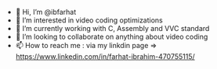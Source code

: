 - 👋 Hi, I’m @ibfarhat
- 👀 I’m interested in video coding optimizations 
- 🌱 I’m currently working with C, Assembly and VVC standard
- 💞️ I’m looking to collaborate on anything about video coding 
- 📫 How to reach me : via my linkdin page => https://www.linkedin.com/in/farhat-ibrahim-470755115/

<!---
ibfarhat/ibfarhat is a ✨ special ✨ repository because its `README.md` (this file) appears on your GitHub profile.
You can click the Preview link to take a look at your changes.
--->
